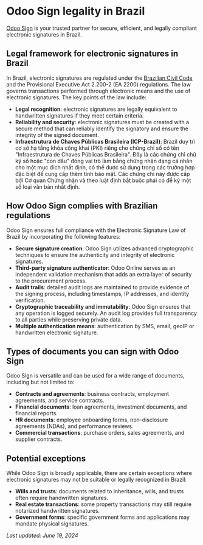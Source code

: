 # Odoo Sign legality in Brazil

[Odoo Sign](applications/productivity/sign.md) is your trusted partner for secure, efficient, and legally compliant
electronic signatures in Brazil.

## Legal framework for electronic signatures in Brazil

In Brazil, electronic signatures are regulated under the [Brazilian Civil Code](https://webfiles-sc1.blackbaud.com/files/support/helpfiles/npoconnect-qa/content/resources/attachments/brazil-law-civil-code-13.777-2018.pdf)
and the Provisional Executive Act 2.200-2 (EA 2200) regulations. The law governs transactions
performed through electronic means and the use of electronic signatures. The key points of the law
include:

- **Legal recognition**: electronic signatures are legally equivalent to handwritten signatures if
  they meet certain criteria.
- **Reliability and security**: electronic signatures must be created with a secure method that can
  reliably identify the signatory and ensure the integrity of the signed document.
- **Infraestrutura de Chaves Públicas Brasileira (ICP-Brazil)**: Brazil duy trì cơ sở hạ tầng khóa công khai (PKI) riêng cho chứng chỉ số có tên "Infraestrutura de Chaves Públicas Brasileira". Đây là các chứng chỉ chữ ký số hoặc "con dấu" đóng vai trò làm bằng chứng nhận dạng cá nhân cho một mục đích nhất định, có thể được sử dụng trong các trường hợp đặc biệt để cung cấp thêm tính bảo mật. Các chứng chỉ này được cấp bởi Cơ quan Chứng nhận và theo luật định bắt buộc phải có để ký một số loại văn bản nhất định.

## How Odoo Sign complies with Brazilian regulations

Odoo Sign ensures full compliance with the Electronic Signature Law of Brazil by incorporating the
following features:

- **Secure signature creation**: Odoo Sign utilizes advanced cryptographic techniques to ensure the
  authenticity and integrity of electronic signatures.
- **Third-party signature authenticator**: Odoo Online serves as an independent validation mechanism
  that adds an extra layer of security to the procurement process.
- **Audit trails**: detailed audit logs are maintained to provide evidence of the signing process,
  including timestamps, IP addresses, and identity verification.
- **Cryptographic traceability and immutability**: Odoo Sign ensures that any operation is logged
  securely. An audit log provides full transparency to all parties while preserving private data.
- **Multiple authentication means**: authentication by SMS, email, geoIP or handwritten electronic
  signature.

## Types of documents you can sign with Odoo Sign

Odoo Sign is versatile and can be used for a wide range of documents, including but not limited to:

- **Contracts and agreements**: business contracts, employment agreements, and service contracts.
- **Financial documents**: loan agreements, investment documents, and financial reports.
- **HR documents**: employee onboarding forms, non-disclosure agreements (NDAs), and performance
  reviews.
- **Commercial transactions**: purchase orders, sales agreements, and supplier contracts.

## Potential exceptions

While Odoo Sign is broadly applicable, there are certain exceptions where electronic signatures may
not be suitable or legally recognized in Brazil:

- **Wills and trusts**: documents related to inheritance, wills, and trusts often require
  handwritten signatures.
- **Real estate transactions**: some property transactions may still require notarized handwritten
  signatures.
- **Government forms**: specific government forms and applications may mandate physical signatures.

*Last updated: June 19, 2024*
